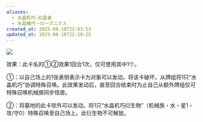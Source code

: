 ```yaml
---
aliases:
  - 水晶机巧-红晶雀
  - 水晶機巧－ローズニクス
created_at: 2025-08-10T23:03:53
updated_at: 2025-08-18T22:29:25
---
```

![](https://cdn.233.momobako.com/ygopro/pics/55326322.jpg!half)

效果：此卡名的①②效果1回合1次，仅可使用其中1个。

①：以自己场上的1张表侧表示卡为对象可以发动。将该卡破坏，从牌组将1只“水晶机巧”协调特殊召唤。此效果发动后，直至回合结束时为止自己从额外牌组仅可特殊召唤机械族同步怪兽。

②：将墓地的此卡除外可以发动。将1只“水晶机巧衍生物”（机械族・水・星1・攻/守0）特殊召唤至自己场上。此衍生物不可解放。

